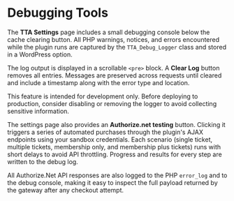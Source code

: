 # Debugging Tools

The **TTA Settings** page includes a small debugging console below the cache clearing button. All PHP warnings, notices, and errors encountered while the plugin runs are captured by the `TTA_Debug_Logger` class and stored in a WordPress option.

The log output is displayed in a scrollable `<pre>` block. A **Clear Log** button removes all entries. Messages are preserved across requests until cleared and include a timestamp along with the error type and location.

This feature is intended for development only. Before deploying to production, consider disabling or removing the logger to avoid collecting sensitive information.

The settings page also provides an **Authorize.net testing** button. Clicking it triggers a series of automated purchases through the plugin's AJAX endpoints using your sandbox credentials. Each scenario (single ticket, multiple tickets, membership only, and membership plus tickets) runs with short delays to avoid API throttling. Progress and results for every step are written to the debug log.

All Authorize.Net API responses are also logged to the PHP `error_log` and to the debug console, making it easy to inspect the full payload returned by the gateway after any checkout attempt.
